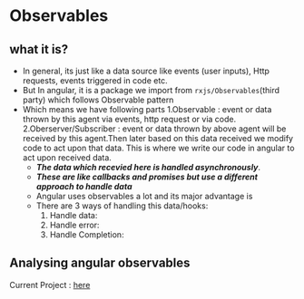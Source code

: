 # Observables

## what it is?

* In general, its just like a data source like events (user inputs), Http requests, events triggered in code etc.
* But In angular, it is a package we import from ```rxjs/Observables```(third party) which follows Observable pattern
* Which means we have following parts 
    1.Observable : event or data thrown by this agent via events, http request or via code.
    2.Oberserver/Subscriber : event or data thrown by above agent will be received by this agent.Then later based on this data received we modify code to act upon that data. This is where we write our code in angular to act upon received data.
    * **_The data which recevied here is handled asynchronously_**.
    * **_These are like callbacks and promises but use a different approach to handle data_**
    * Angular uses observables a lot and its major advantage is
    * There are 3 ways of handling this data/hooks:
        1. Handle data:
        2. Handle error:
        3. Handle Completion:

## Analysing angular observables
Current Project : [here](../obs-01-start/obs-01-start/)